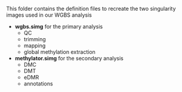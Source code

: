 


This folder contains the definition files to recreate the two singularity images used in our WGBS analysis  

- **wgbs.simg** for the primary analysis  
  - QC  
  - trimming  
  - mapping  
  - global methylation extraction     
- **methylator.simg** for the secondary analysis  
  - DMC  
  - DMT  
  - eDMR   
  - annotations
  
